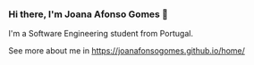 ### Hi there, I'm Joana Afonso Gomes 👋

I'm a Software Engineering student from Portugal.

See more about me in https://joanafonsogomes.github.io/home/

